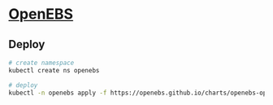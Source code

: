 # [OpenEBS](https://openebs.io/)

## Deploy

```bash
# create namespace
kubectl create ns openebs

# deploy
kubectl -n openebs apply -f https://openebs.github.io/charts/openebs-operator.yaml
```
